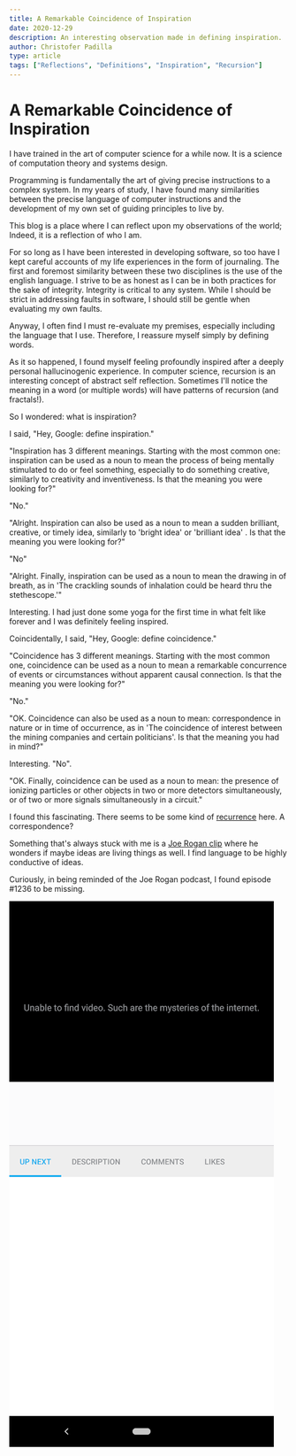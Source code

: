 ```yaml
---
title: A Remarkable Coincidence of Inspiration
date: 2020-12-29
description: An interesting observation made in defining inspiration.
author: Christofer Padilla
type: article
tags: ["Reflections", "Definitions", "Inspiration", "Recursion"]
---
```


# A Remarkable Coincidence of Inspiration

I have trained in the art of computer science for a while now. It is a science of computation theory and systems design.

Programming is fundamentally the art of giving precise instructions to a complex system. In my years of study, I have found many similarities between the precise language of computer instructions and the development of my own set of guiding principles to live by.

This blog is a place where I can reflect upon my observations of the world; Indeed, it is a reflection of who I am.

For so long as I have been interested in developing software, so too have I kept careful accounts of my life experiences in the form of journaling. The first and foremost similarity between these two disciplines is the use of the english language. I strive to be as honest as I can be in both practices for the sake of integrity. Integrity is critical to any system. While I should be strict in addressing faults in software, I should still be gentle when evaluating my own faults.

Anyway, I often find I must re-evaluate my premises, especially including the language that I use. Therefore, I reassure myself simply by defining words.

As it so happened, I found myself feeling profoundly inspired after a deeply personal hallucinogenic experience. In computer science, recursion is an interesting concept of abstract self reflection. Sometimes I'll notice the meaning in a word (or multiple words) will have patterns of recursion (and fractals!).

So I wondered: what is inspiration?

I said, "Hey, Google: define inspiration."

"Inspiration has 3 different meanings. Starting with the most common one: inspiration can be used as a noun to mean the process of being mentally stimulated to do or feel something, especially to do something creative, similarly to creativity and inventiveness. Is that the meaning you were looking for?"

"No."

"Alright. Inspiration can also be used as a noun to mean a sudden brilliant, creative, or timely idea, similarly to 'bright idea' or 'brilliant idea' . Is that the meaning you were looking for?"

"No"

"Alright. Finally, inspiration can be used as a noun to mean the drawing in of breath, as in 'The crackling sounds of inhalation could be heard thru the stethescope.'"

Interesting. I had just done some yoga for the first time in what felt like forever and I was definitely feeling inspired.

Coincidentally, I said, "Hey, Google: define coincidence."

"Coincidence has 3 different meanings. Starting with the most common one, coincidence can be used as a noun to mean a remarkable concurrence of events or circumstances without apparent causal connection. Is that the meaning you were looking for?"

"No."

"OK. Coincidence can also be used as a noun to mean: correspondence in nature or in time of occurrence, as in 'The coincidence of interest between the mining companies and certain politicians'. Is that the meaning you had in mind?"

Interesting. "No".

"OK. Finally, coincidence can be used as a noun to mean: the presence of ionizing particles or other objects in two or more detectors simultaneously, or of two or more signals simultaneously in a circuit."

I found this fascinating. There seems to be some kind of [recurrence](https://www.google.com/search?q=recursion) here. A correspondence?

Something that's always stuck with me is a [Joe Rogan clip](https://www.youtube.com/watch?v=m9jvdaxdRjo) where he wonders if maybe ideas are living things as well. I find language to be highly conductive of ideas.

Curiously, in being reminded of the Joe Rogan podcast, I found episode #1236 to be missing.

![Such are the mysteries of the internet](/images/mystery.png)

<TagLinks />

<Comments />




